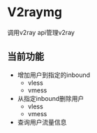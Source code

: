 # V2raymg

调用v2ray api管理v2ray

## 当前功能

- 增加用户到指定的inbound
  - vless
  - vmess
- 从指定inbound删除用户
  - vless
  - vmess
- 查询用户流量信息